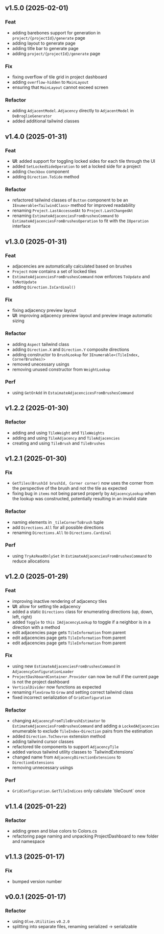 ## v1.5.0 (2025-02-01)

### Feat

- adding barebones support for generation in `project/{projectId}/generate` page
- adding layout to generate page
- adding title bar to generate page
- adding `project/{projectId}/generate` page

### Fix

- fixing overflow of tile grid in project dashboard
- adding `overflow-hidden` to `MainLayout`
- ensuring that `MainLayout` cannot exceed screen

### Refactor

- adding `AdjacentModel.Adjacency` directly to `AdjacentModel` in `DeBroglieGenerator`
- added additional tailwind classes

## v1.4.0 (2025-01-31)

### Feat

- **UI**: added support for toggling locked sides for each tile through the UI
- added `SetLockedSideOperation` to set a locked side for a project
- adding `Checkbox` component
- adding `Direction.ToSide` method

### Refactor

- refactored tailwind classes of `Button` component to be an `IEnumerable<TailwindClass>` method for improved readability
- renaming `Project.LastAccessedAt` to `Project.LastChangedAt`
- renaming `EstimateAdjacenciesFromBrushesCommand` to `EstimateAdjacenciesFromBrushesOperation` to fit with the `IOperation` interface

## v1.3.0 (2025-01-31)

### Feat

- adjacencies are automatically calculated based on brushes
- `Project` now contains a set of locked tiles
- `EstimateAdjacenciesFromBrushesCommand` now enforces `ToUpdate` and `ToNotUpdate`
- adding `Direction.IsCardinal()`

### Fix

- fixing adjacency preview layout
- **UI**: improving adjacency preview layout and preview image automatic sizing

### Refactor

- adding `Aspect` tailwind class
- adding `Direction.X` and `Direction.Y` composite directions
- adding constructor to `BrushLookup` for `IEnumerable<(TileIndex, CornerBrushes)>`
- removed unecessary usings
- removing unused constructor from `WeightLookup`

### Perf

- using `GetOrAdd` in `EstaimateAdjacencicesFromBrushesCommand`

## v1.2.2 (2025-01-30)

### Refactor

- adding and using `TileWeight` and `TileWeights`
- adding and using `TileAdjacency` and `TileAdjacencies`
- creating and using `TileBrush` and `TileBrushes`

## v1.2.1 (2025-01-30)

### Fix

- `GetTiles(BrushId brushId, Corner corner)` now uses the corner from the perspective of the brush and not the tile as expected
- fixing bug in `items` not being parsed properly by `AdjacencyLookup` when the lookup was constructed, potentially resulting in an invalid state

### Refactor

- naming elements in `_tileCornerToBrush` tuple
- add `Directions.All` for all possible directions
- renaming `Directions.All` to `Directions.Cardinal`

### Perf

- using `TryAsReadOnlySet` in `EstimateAdjacenciesFromBrushesCommand` to reduce allocations

## v1.2.0 (2025-01-29)

### Feat

- improving inactive rendering of adjacency tiles
- **UI**: allow for setting tile adjacency
- added a static `Directions` class for enumerating directions (up, down, left, right)
- added `Toggle` to `this IAdjacencyLookup` to toggle if a neighbor is in a direction with a method
- edit adjacencies page gets `TileInformation` from parent
- edit adjacencies page gets `TileInformation` from parent
- edit adjacencies page gets `TileInformation` from parent

### Fix

- using new `EstimateAdjacenciesFromBrushesCommand` in `AdjacencyConfigurationLoader`
- `ProjectDashboardContainer.Provider` can now be null if the current page is not the project dashboard
- `VerticalDivider` now functions as expected
- renaming `FlexGrow` to `Grow` and setting correct tailwind class
- fixed incorrect serialization of `GridConfiguration`

### Refactor

- changing `AdjacencyFromTileBrushEstimator` to `EstimateAdjacenciesFromBrushesCommand` and adding a `LockedAdjacencies` enumerable to exclude `TileIndex`-`Direction` pairs from the estimation
- added `Direction.ToChevron` extension method
- adding tailwind cursor classes
- refactored tile components to support `AdjacencyTile`
- added various tailwind utility classes to `TailwindExtensions´
- changed name from `AdjacencyDirectionExtensions` to `DirectionExtensions`
- removing unnecessary usings

### Perf

- `GridConfiguration.GetTileIndices` only calculate ´tileCount´ once

## v1.1.4 (2025-01-22)

### Refactor

- adding green and blue colors to Colors.cs
- refactoring page naming and unpacking ProjectDashboard to new folder and namespace

## v1.1.3 (2025-01-17)

### Fix

- bumped version number

## v0.0.1 (2025-01-17)

### Refactor

- using `Olve.Utilities` `v0.2.0`
- splitting into separate files, renaming serialized -> serializable
